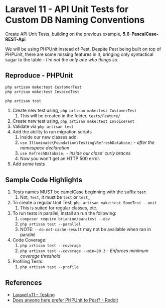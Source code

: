 # Laravel 11 - API Unit Tests for Custom DB Naming Conventions

Create API Unit Tests, building on the previous example, **5.6-PascalCase-REST-Api**

We will be using PHPUnit instead of Pest. Despite Pest being built on top of PHPUnit, there are some missing features in it, bringing only syntactical sugar to the table - _I'm not the only one who things so_.

## Reproduce - PHPUnit

```sh
php artisan make:test CustomerTest
php artisan make:test InvoiceTest

php artisan test
```

1. Create new test using, `php artisan make:test CustomerTest`
   1. This will be created in the folder, `tests/Feature/`
2. Create new test using, `php artisan make:test InvoiceTest`
3. Validate via `php artisan test`
4. Add the ability to run migration scripts
   1. Inside our new classes add:
   2. `use Illuminate\Foundation\Testing\RefreshDatabase;`  - _after the namespace declaration_
   3. `use RefreshDatabase;` - _inside our class' curly braces_
   4. Now you won't get an HTTP 500 error.
5. Add some tests

## Sample Code Highlights

1. Tests names MUST be camelCase beginning with the suffix `test`
   1. Not, `Test`, it must be `test` or `test_`
2. To create a regular Unit Test, `php artisan make:test SomeTest --unit`
   1. This is suited for regular classes, etc.
3. To run tests in parallel, install an run the following:
   1. `composer require brianium/paratest --dev`
   2. `php artisan test --parallel`
   3. NOTE: `--do-not-cache-result` may not be available when ran in parallel
4. Code Coverage:
   1. `php artisan test --coverage`
   2. `php artisan test --coverage --min=80.3`   - _Enforces minimum coverage threshold_
5. Profiling Tests:
   1. `php artisan test --profile`

## References

* [Laravel v11 - Testing](https://laravel.com/docs/11.x/testing)
* [Does anyone here prefer PHPUnit to Pest? - Reddit](https://www.reddit.com/r/laravel/comments/155cw2e/does_anyone_here_prefer_phpunit_to_pest/)
